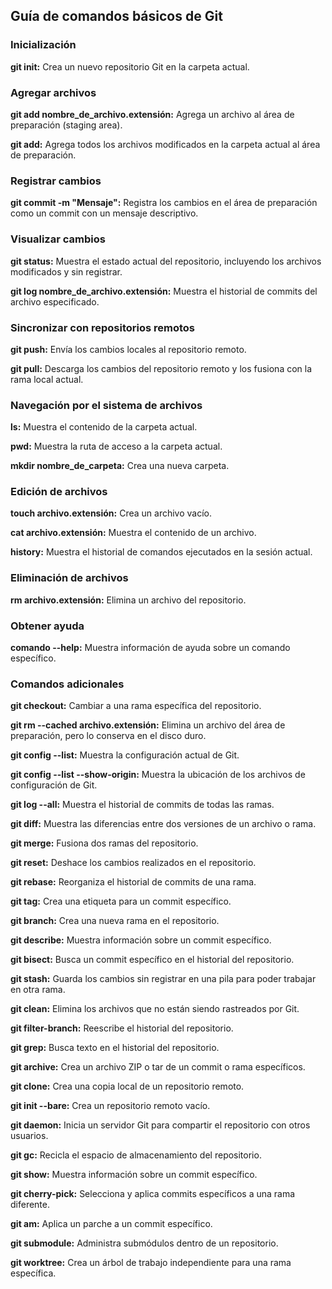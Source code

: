 ## Guía de comandos básicos de Git

### Inicialización

**git init:** Crea un nuevo repositorio Git en la carpeta actual.

### Agregar archivos

**git add nombre_de_archivo.extensión:** Agrega un archivo al área de preparación (staging area).

**git add:** Agrega todos los archivos modificados en la carpeta actual al área de preparación.

### Registrar cambios

**git commit -m "Mensaje":** Registra los cambios en el área de preparación como un commit con un mensaje descriptivo.

### Visualizar cambios

**git status:** Muestra el estado actual del repositorio, incluyendo los archivos modificados y sin registrar.

**git log nombre_de_archivo.extensión:** Muestra el historial de commits del archivo especificado.

### Sincronizar con repositorios remotos

**git push:** Envía los cambios locales al repositorio remoto.

**git pull:** Descarga los cambios del repositorio remoto y los fusiona con la rama local actual.

### Navegación por el sistema de archivos

**ls:** Muestra el contenido de la carpeta actual.

**pwd:** Muestra la ruta de acceso a la carpeta actual.

**mkdir nombre_de_carpeta:** Crea una nueva carpeta.

### Edición de archivos

**touch archivo.extensión:** Crea un archivo vacío.

**cat archivo.extensión:** Muestra el contenido de un archivo.

**history:** Muestra el historial de comandos ejecutados en la sesión actual.

### Eliminación de archivos

**rm archivo.extensión:** Elimina un archivo del repositorio.

### Obtener ayuda

**comando --help:** Muestra información de ayuda sobre un comando específico.

### Comandos adicionales

**git checkout:** Cambiar a una rama específica del repositorio.

**git rm --cached archivo.extensión:** Elimina un archivo del área de preparación, pero lo conserva en el disco duro.

**git config --list:** Muestra la configuración actual de Git.

**git config --list --show-origin:** Muestra la ubicación de los archivos de configuración de Git.

**git log --all:** Muestra el historial de commits de todas las ramas.

**git diff:** Muestra las diferencias entre dos versiones de un archivo o rama.

**git merge:** Fusiona dos ramas del repositorio.

**git reset:** Deshace los cambios realizados en el repositorio.

**git rebase:** Reorganiza el historial de commits de una rama.

**git tag:** Crea una etiqueta para un commit específico.

**git branch:** Crea una nueva rama en el repositorio.

**git describe:** Muestra información sobre un commit específico.

**git bisect:** Busca un commit específico en el historial del repositorio.

**git stash:** Guarda los cambios sin registrar en una pila para poder trabajar en otra rama.

**git clean:** Elimina los archivos que no están siendo rastreados por Git.

**git filter-branch:** Reescribe el historial del repositorio.

**git grep:** Busca texto en el historial del repositorio.

**git archive:** Crea un archivo ZIP o tar de un commit o rama específicos.

**git clone:** Crea una copia local de un repositorio remoto.

**git init --bare:** Crea un repositorio remoto vacío.

**git daemon:** Inicia un servidor Git para compartir el repositorio con otros usuarios.

**git gc:** Recicla el espacio de almacenamiento del repositorio.

**git show:** Muestra información sobre un commit específico.

**git cherry-pick:** Selecciona y aplica commits específicos a una rama diferente.

**git am:** Aplica un parche a un commit específico.

**git submodule:** Administra submódulos dentro de un repositorio.

**git worktree:** Crea un árbol de trabajo independiente para una rama específica.



